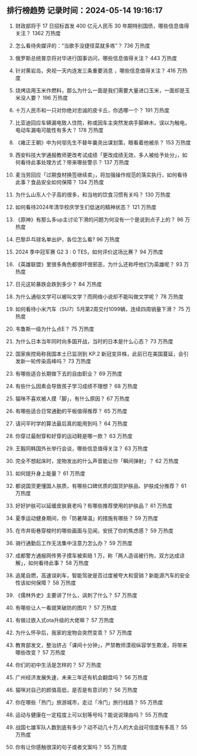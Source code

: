 
## 排行榜趋势 记录时间：2024-05-14 19:16:17
  
  1. 财政部将于 17 日招标首发 400 亿元人民币 30 年期特别国债，哪些信息值得关注？ 1362 万热度
    
  2. 怎么看待央媒评的：“当歌手没捷径菜就多练”？ 736 万热度
    
  3. 俄罗斯总统普京将对华进行国事访问，哪些信息值得关注？ 443 万热度
    
  4. 针对黄岩岛，央视一天内连发三条重要消息 ，哪些信息值得关注？ 416 万热度
    
  5. 烧烤店用玉米作燃料，那么为什么一面是我们需要大量进口玉米，一面却是玉米没人要？ 196 万热度
    
  6. 十万人民币和一只对你绝对忠诚的皮卡丘，你选哪一个？ 191 万热度
    
  7. 比亚迪回应车辆漏电致人住院，称或因车主突然发病手脚麻木，误以为触电，电动车漏电可能性有多大？ 178 万热度
    
  8. 《雍正王朝》中为何邬先生不替年羹尧出谋划策，眼看着他被杀？ 153 万热度
    
  9. 西安科技大学通报教师更改考试成绩「更改成绩无效，多人被给予处分」，如何看待此事处理方式？带来哪些警示？ 137 万热度
    
  10. 麦当劳回应「过期食材换签继续卖」，将加强操作规范的落实执行，如何看待此事？食品安全如何保障？ 134 万热度
    
  11. 为什么山东人个子高的很多，和当地的饮食习惯有关吗？ 130 万热度
    
  12. 如何看待2024年清华校庆学生们低迷的精神状态？ 121 万热度
    
  13. 《原神》有那么多up主讨论下滑的问题为何没有一个是说到点子上的？ 96 万热度
    
  14. 巴黎乒乓球名单出炉，各位怎么看? 96 万热度
    
  15. 2024 季中冠军赛 G2 3 : 0 TES，如何评价这场比赛？ 94 万热度
    
  16. 《英雄联盟》里很多角色都很坏很邪恶，为什么还称呼他们为英雄呢？ 93 万热度
    
  17. 日元这轮暴跌会跌到多少？ 84 万热度
    
  18. 为什么通俗文学可以被叫文学？而网络小说却不能叫做文学呢？ 78 万热度
    
  19. 如何看待小米汽车（SU7）5月第2周交付1099辆，连续四周销量下滑？ 75 万热度
    
  20. 韦鲁斯一级为什么点E？ 75 万热度
    
  21. 为什么日本当年同时向多国开战，当时的日本是什么心态？ 73 万热度
    
  22. 国家疾控局称我国本土已监测到 KP.2 新冠变异株，此前已在美国蔓延，会引发新一轮传染高峰吗？ 73 万热度
    
  23. 有哪些适合长期做下去的自由职业？ 69 万热度
    
  24. 有些什么因素会导致孩子学习成绩不理想？ 68 万热度
    
  25. 猫咪不喜欢被人摸「脚」，有什么原因？ 67 万热度
    
  26. 有哪些适合日常通勤的平板值得推荐？ 65 万热度
    
  27. 请问平时学的算法最后真的能用到吗？ 64 万热度
    
  28. 你穿过最耐穿和好穿的运动鞋是哪一款？ 63 万热度
    
  29. 王毅同韩国外长举行会谈，哪些信息值得关注？ 63 万热度
    
  30. 完全不想起床时，宠物发出的什么声音能让你「瞬间弹射」？ 62 万热度
    
  31. 如何提升身上能量？ 61 万热度
    
  32. 都说国货更懂国人肤质，有哪些口碑优质的国货护肤品、护肤成分推荐？ 61 万热度
    
  33. 好好护肤可以延缓皮肤衰老吗？有哪些推荐使用的护肤品？ 61 万热度
    
  34. 夏季运动健身期间，你「防暑降温」的措施有哪些？ 59 万热度
    
  35. 在市井街巷穿梭时的哪些画面与见闻，安抚了你的焦虑感？ 59 万热度
    
  36. 骑行通勤后工作无法集中注意力怎么办？ 59 万热度
    
  37. 成都警方通报网传男子摸车被索赔 1 万，称「两人造谣被行拘，双方达成谅解」，如何看待此事？ 58 万热度
    
  38. 追尾自燃，高速误刹车，智能驾驶是否过度被夸大和营销？新能源汽车的安全性该如何保障？ 58 万热度
    
  39. 《儒林外史》主要讲了什么，讽刺了什么？ 57 万热度
    
  40. 有哪些让人一看就笑破防的图片？ 57 万热度
    
  41. 有做过嵌入式ota升级的大佬嘛？ 57 万热度
    
  42. 为什么怀孕后，我家的宠物会突然变乖？ 57 万热度
    
  43. 教育部发文，整治挤占「课间十分钟」，严禁教师漠视纵容学生欺凌，将带来哪些改变？ 57 万热度
    
  44. 你们的初中生活是怎样的？ 57 万热度
    
  45. 广州经济发展失速，未来三年还有机会翻盘吗？ 56 万热度
    
  46. 猫咪对自己的颜值高低，是否是有意识的？ 56 万热度
    
  47. 你在哪些「热门」旅游城市，走过「冷门」旅行线路？ 55 万热度
    
  48. 运动与健康在一定程度上可以划等号吗？能说说理由吗？ 55 万热度
    
  49. 战国七雄军队人数到底有多少？动不动几十万人的大会战可信度有多高？ 55 万热度
    
  50. 你有让你感触很深的句子或者文案吗？ 55 万热度
    